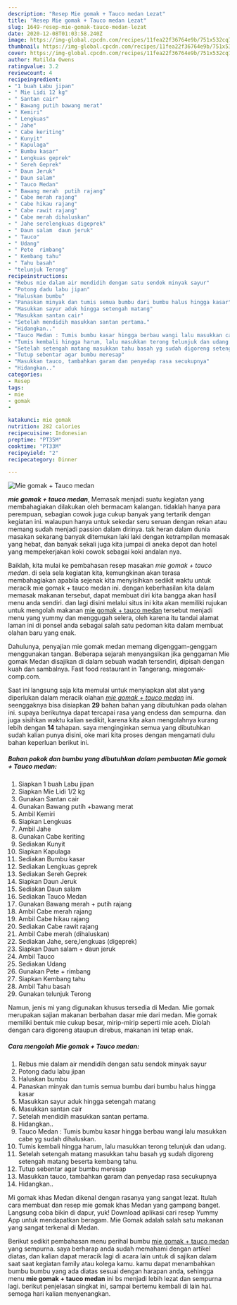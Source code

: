 ```yaml
---
description: "Resep Mie gomak + Tauco medan Lezat"
title: "Resep Mie gomak + Tauco medan Lezat"
slug: 1649-resep-mie-gomak-tauco-medan-lezat
date: 2020-12-08T01:03:58.240Z
image: https://img-global.cpcdn.com/recipes/11fea22f36764e9b/751x532cq70/mie-gomak-tauco-medan-foto-resep-utama.jpg
thumbnail: https://img-global.cpcdn.com/recipes/11fea22f36764e9b/751x532cq70/mie-gomak-tauco-medan-foto-resep-utama.jpg
cover: https://img-global.cpcdn.com/recipes/11fea22f36764e9b/751x532cq70/mie-gomak-tauco-medan-foto-resep-utama.jpg
author: Matilda Owens
ratingvalue: 3.2
reviewcount: 4
recipeingredient:
- "1 buah Labu jipan"
- " Mie Lidi 12 kg"
- " Santan cair"
- " Bawang putih bawang merat"
- " Kemiri"
- " Lengkuas"
- " Jahe"
- " Cabe keriting"
- " Kunyit"
- " Kapulaga"
- " Bumbu kasar"
- " Lengkuas geprek"
- " Sereh Geprek"
- " Daun Jeruk"
- " Daun salam"
- " Tauco Medan"
- " Bawang merah  putih rajang"
- " Cabe merah rajang"
- " Cabe hikau rajang"
- " Cabe rawit rajang"
- " Cabe merah dihaluskan"
- " Jahe serelengkuas digeprek"
- " Daun salam  daun jeruk"
- " Tauco"
- " Udang"
- " Pete  rimbang"
- " Kembang tahu"
- " Tahu basah"
- "telunjuk Terong"
recipeinstructions:
- "Rebus mie dalam air mendidih dengan satu sendok minyak sayur"
- "Potong dadu labu jipan"
- "Haluskan bumbu"
- "Panaskan minyak dan tumis semua bumbu dari bumbu halus hingga kasar"
- "Masukkan sayur aduk hingga setengah matang"
- "Masukkan santan cair"
- "Setelah mendidih masukkan santan pertama."
- "Hidangkan.."
- "Tauco Medan : Tumis bumbu kasar hingga berbau wangi lalu masukkan cabe yg sudah dihaluskan."
- "Tumis kembali hingga harum, lalu masukkan terong telunjuk dan udang."
- "Setelah setengah matang masukkan tahu basah yg sudah digoreng setengah matang beserta kembang tahu."
- "Tutup sebentar agar bumbu meresap"
- "Masukkan tauco, tambahkan garam dan penyedap rasa secukupnya"
- "Hidangkan.."
categories:
- Resep
tags:
- mie
- gomak
- 

katakunci: mie gomak  
nutrition: 282 calories
recipecuisine: Indonesian
preptime: "PT35M"
cooktime: "PT33M"
recipeyield: "2"
recipecategory: Dinner

---
```



![Mie gomak + Tauco medan](https://img-global.cpcdn.com/recipes/11fea22f36764e9b/751x532cq70/mie-gomak-tauco-medan-foto-resep-utama.jpg)

<b><i>mie gomak + tauco medan</i></b>, Memasak menjadi suatu kegiatan yang membahagiakan dilakukan oleh bermacam kalangan. tidaklah hanya para perempuan, sebagian cowok juga cukup banyak yang tertarik dengan kegiatan ini. walaupun hanya untuk sekedar seru seruan dengan rekan atau memang sudah menjadi passion dalam dirinya. tak heran dalam dunia masakan sekarang banyak ditemukan laki laki dengan ketrampilan memasak yang hebat, dan banyak sekali juga kita jumpai di aneka depot dan hotel yang mempekerjakan koki cowok sebagai koki andalan nya.

Baiklah, kita mulai ke pembahasan resep masakan <i>mie gomak + tauco medan</i>. di sela sela kegiatan kita, kemungkinan akan terasa membahagiakan apabila sejenak kita menyisihkan sedikit waktu untuk meracik mie gomak + tauco medan ini. dengan keberhasilan kita dalam memasak makanan tersebut, dapat membuat diri kita bangga akan hasil menu anda sendiri. dan lagi disini melalui situs ini kita akan memiliki rujukan untuk mengolah makanan <u>mie gomak + tauco medan</u> tersebut menjadi menu yang yummy dan menggugah selera, oleh karena itu tandai alamat laman ini di ponsel anda sebagai salah satu pedoman kita dalam membuat olahan baru yang enak.

Dahulunya, penyajian mie gomak medan memang digenggam-genggam menggunakan tangan. Beberapa sejarah menyangsikan jika genggaman Mie gomak Medan disajikan di dalam sebuah wadah tersendiri, dipisah dengan kuah dan sambalnya. Fast food restaurant in Tangerang. miegomak-comp.com.


Saat ini langsung saja kita memulai untuk menyiapkan alat alat yang diperlukan dalam meracik olahan <u><i>mie gomak + tauco medan</i></u> ini. seenggaknya bisa disiapkan <b>29</b> bahan bahan yang dibutuhkan pada olahan ini. supaya berikutnya dapat tercapai rasa yang endess dan sempurna. dan juga sisihkan waktu kalian sedikit, karena kita akan mengolahnya kurang lebih dengan <b>14</b> tahapan. saya menginginkan semua yang dibutuhkan sudah kalian punya disini, oke mari kita proses dengan mengamati dulu bahan keperluan berikut ini.

<!--inarticleads1-->

##### Bahan pokok dan bumbu yang dibutuhkan dalam pembuatan Mie gomak + Tauco medan:

1. Siapkan 1 buah Labu jipan
1. Siapkan  Mie Lidi 1/2 kg
1. Gunakan  Santan cair
1. Gunakan  Bawang putih +bawang merat
1. Ambil  Kemiri
1. Siapkan  Lengkuas
1. Ambil  Jahe
1. Gunakan  Cabe keriting
1. Sediakan  Kunyit
1. Siapkan  Kapulaga
1. Sediakan  Bumbu kasar
1. Sediakan  Lengkuas geprek
1. Sediakan  Sereh Geprek
1. Siapkan  Daun Jeruk
1. Sediakan  Daun salam
1. Sediakan  Tauco Medan
1. Gunakan  Bawang merah + putih rajang
1. Ambil  Cabe merah rajang
1. Ambil  Cabe hikau rajang
1. Sediakan  Cabe rawit rajang
1. Ambil  Cabe merah (dihaluskan)
1. Sediakan  Jahe, sere,lengkuas (digeprek)
1. Siapkan  Daun salam + daun jeruk
1. Ambil  Tauco
1. Sediakan  Udang
1. Gunakan  Pete + rimbang
1. Siapkan  Kembang tahu
1. Ambil  Tahu basah
1. Gunakan telunjuk Terong


Namun, jenis mi yang digunakan khusus tersedia di Medan. Mie gomak merupakan sajian makanan berbahan dasar mie dari medan. Mie gomak memiliki bentuk mie cukup besar, mirip-mirip seperti mie aceh. Diolah dengan cara digoreng ataupun direbus, makanan ini tetap enak. 

<!--inarticleads2-->

##### Cara mengolah Mie gomak + Tauco medan:

1. Rebus mie dalam air mendidih dengan satu sendok minyak sayur
1. Potong dadu labu jipan
1. Haluskan bumbu
1. Panaskan minyak dan tumis semua bumbu dari bumbu halus hingga kasar
1. Masukkan sayur aduk hingga setengah matang
1. Masukkan santan cair
1. Setelah mendidih masukkan santan pertama.
1. Hidangkan..
1. Tauco Medan : Tumis bumbu kasar hingga berbau wangi lalu masukkan cabe yg sudah dihaluskan.
1. Tumis kembali hingga harum, lalu masukkan terong telunjuk dan udang.
1. Setelah setengah matang masukkan tahu basah yg sudah digoreng setengah matang beserta kembang tahu.
1. Tutup sebentar agar bumbu meresap
1. Masukkan tauco, tambahkan garam dan penyedap rasa secukupnya
1. Hidangkan..


Mi gomak khas Medan dikenal dengan rasanya yang sangat lezat. Itulah cara membuat dan resep mie gomak khas Medan yang gampang banget. Langsung coba bikin di dapur, yuk! Download aplikasi cari resep Yummy App untuk mendapatkan beragam. Mie Gomak adalah salah satu makanan yang sangat terkenal di Medan. 

Berikut sedikit pembahasan menu perihal bumbu <u>mie gomak + tauco medan</u> yang sempurna. saya berharap anda sudah memahami dengan artikel diatas, dan kalian dapat meracik lagi di acara lain untuk di sajikan dalam saat saat kegiatan family atau kolega kamu. kamu dapat menambahkan bumbu bumbu yang ada diatas sesuai dengan harapan anda, sehingga menu <b>mie gomak + tauco medan</b> ini bs menjadi lebih lezat dan sempurna lagi. berikut penjelasan singkat ini, sampai bertemu kembali di lain hal. semoga hari kalian menyenangkan.
